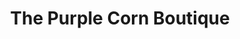 ---
title: "The Purple Corn Boutique"
url: /dawsonville/the-purple-corn-boutique/
shop: boutique
---